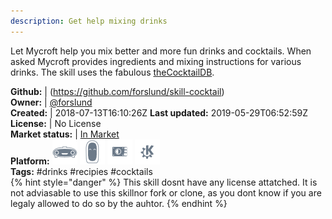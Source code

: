 ```yaml
---
description: Get help mixing drinks
---
```

Let Mycroft help you mix better and more fun drinks and cocktails. When asked Mycroft provides ingredients and mixing instructions for various drinks. The skill uses the fabulous [theCocktailDB](https://thecocktaildb.com/).

**Github:** | (https://github.com/forslund/skill-cocktail)  
**Owner:** | [@forslund](https://github.com/forslund)  
**Created:** | 2018-07-13T16:10:26Z  **Last updated:** 2019-05-29T06:52:59Z  
**License:** | No License  
**Market status:** | [In Market](https://market.mycroft.ai/skill/cocktails)  
**Platform:**   ![](.gitbook/assets/mark-1-icon.png)  ![](.gitbook/assets/mark-2-icon.png)  ![](.gitbook/assets/picroft-icon.png)  ![](.gitbook/assets/kde.png)   
**Tags:** \#drinks \#recipies \#cocktails   
{% hint style="danger" %}
This skill dosnt have any license attatched. It is not adviasable to use this skillnor fork or clone, as you dont know if you are legaly allowed to do so by the auhtor.
{% endhint %}
